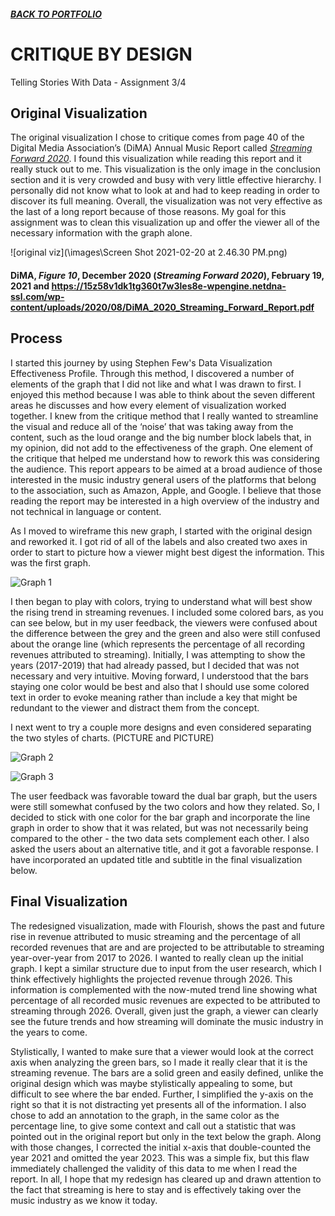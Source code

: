 ##### [**BACK TO PORTFOLIO**](/portfoliopage_main.md)

# CRITIQUE BY DESIGN
Telling Stories With Data - Assignment 3/4

## Original Visualization
The original visualization I chose to critique comes from page 40 of the Digital Media Association’s (DiMA) Annual Music Report called [_Streaming Forward 2020_](https://15z58v1dk1tg360t7w3les8e-wpengine.netdna-ssl.com/wp-content/uploads/2020/08/DiMA_2020_Streaming_Forward_Report.pdf). I found this visualization while reading this report and it really stuck out to me. This visualization is the only image in the conclusion section and it is very crowded and busy with very little effective hierarchy. I personally did not know what to look at and had to keep reading in order to discover its full meaning. Overall, the visualization was not very effective as the last of a long report because of those reasons. My goal for this assignment was to clean this visualization up and offer the viewer all of the necessary information with the graph alone. 

![original viz](\images\Screen Shot 2021-02-20 at 2.46.30 PM.png)

#### DiMA, _Figure 10_, December 2020 (_Streaming Forward 2020_), February 19, 2021 and https://15z58v1dk1tg360t7w3les8e-wpengine.netdna-ssl.com/wp-content/uploads/2020/08/DiMA_2020_Streaming_Forward_Report.pdf

## Process
I started this journey by using Stephen Few's Data Visualization Effectiveness Profile. Through this method, I discovered a number of elements of the graph that I did not like and what I was drawn to first. I enjoyed this method because I was able to think about the seven different areas he discusses and how every element of visualization worked together. I knew from the critique method that I really wanted to streamline the visual and reduce all of the ‘noise’ that was taking away from the content, such as the loud orange and the big number block labels that, in my opinion, did not add to the effectiveness of the graph. One element of the critique that helped me understand how to rework this was considering the audience. This report appears to be aimed at a broad audience of those interested in the music industry general users of the platforms that belong to the association, such as Amazon, Apple, and Google. I believe that those reading the report may be interested in a high overview of the industry and not technical in language or content. 

As I moved to wireframe this new graph, I started with the original design and reworked it. I got rid of all of the labels and also created two axes in order to start to picture how a viewer might best digest the information. This was the first graph.

![Graph 1](/images/IMG_5221.jpg) 

I then began to play with colors, trying to understand what will best show the rising trend in streaming revenues. I included some colored bars, as you can see below, but in my user feedback, the viewers were confused about the difference between the grey and the green and also were still confused about the orange line (which represents the percentage of all recording revenues attributed to streaming). Initially, I was attempting to show the years (2017-2019) that had already passed, but I decided that was not necessary and very intuitive. Moving forward, I understood that the bars staying one color would be best and also that I should use some colored text in order to evoke meaning rather than include a key that might be redundant to the viewer and distract them from the concept.

I next went to try a couple more designs and even considered separating the two styles of charts. (PICTURE and PICTURE) 

![Graph 2](/images/IMG_5222.jpg) 

![Graph 3](/images/IMG_5223.jpg)

The user feedback was favorable toward the dual bar graph, but the users were still somewhat confused by the two colors and how they related. So, I decided to stick with one color for the bar graph and incorporate the line graph in order to show that it was related, but was not necessarily being compared to the other - the two data sets complement each other. I also asked the users about an alternative title, and it got a favorable response. I have incorporated an updated title and subtitle in the final visualization below.

## Final Visualization
<div class="flourish-embed" data-src="story/773147"><script src="https://public.flourish.studio/resources/embed.js"></script></div>

The redesigned visualization, made with Flourish, shows the past and future rise in revenue attributed to music streaming and the percentage of all recorded revenues that are and are projected to be attributable to streaming year-over-year from 2017 to 2026. I wanted to really clean up the initial graph. I kept a similar structure due to input from the user research, which I think effectively highlights the projected revenue through 2026. This information is complemented with the now-muted trend line showing what percentage of all recorded music revenues are expected to be attributed to streaming through 2026. Overall, given just the graph, a viewer can clearly see the future trends and how streaming will dominate the music industry in the years to come. 

Stylistically, I wanted to make sure that a viewer would look at the correct axis when analyzing the green bars, so I made it really clear that it is the streaming revenue. The bars are a solid green and easily defined, unlike the original design which was maybe stylistically appealing to some, but difficult to see where the bar ended. Further, I simplified the y-axis on the right so that it is not distracting yet presents all of the information. I also chose to add an annotation to the graph, in the same color as the percentage line, to give some context and call out a statistic that was pointed out in the original report but only in the text below the graph. Along with those changes, I corrected the initial x-axis that double-counted the year 2021 and omitted the year 2023. This was a simple fix,  but this flaw immediately challenged the validity of this data to me when I read the report. In all, I hope that my redesign has cleared up and drawn attention to the fact that streaming is here to stay and is effectively taking over the music industry as we know it today. 
